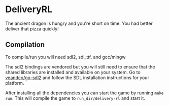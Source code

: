 # DeliveryRL

The ancient dragon is hungry and you're short on time. You had better deliver that pizza quickly!

## Compilation

To compile/run you will need sdl2, sdl_ttf, and gcc/mingw

The sdl2 bindings are vendored but you will still need to ensure that the shared libraries are installed and available on your system. Go to [veandco/go-sdl2](https://github.com/veandco/go-sdl2) and follow the SDL installation instructions for your platform.

After installing all the dependencies you can start the game by running `make run`. This will compile the game to `run_dir/delivery-rl` and start it.
